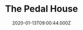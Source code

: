 ---
date: 2020-01-13T09:00:44.000Z
title: The Pedal House
latitude: 52.043762
longitude: 0.953813
url: http://www.thepedalhouse.co.uk
category: checkin
---